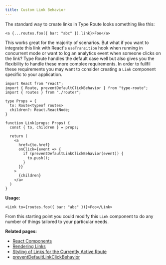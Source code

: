 ```yaml
---
title: Custom Link Behavior
---
```


The standard way to create links in Type Route looks something like this:

```tsx
<a {...routes.foo({ bar: "abc" }).link}>Foo</a>
```

This works great for the majority of scenarios. But what if you want to integrate this link with React's `useTransition` hook when running in concurrent mode or want to log an analytics event when someone clicks on the link? Type Route handles the default case well but also gives you the flexibility to handle these more complex requirements. In order to fullfil these requirements you may want to consider creating a `Link` component specific to your application.

```tsx {2,6,15-20}
import React from "react";
import { Route, preventDefaultClickBehavior } from "type-route";
import { routes } from "./router";

type Props = {
  to: Route<typeof routes>
  children?: React.ReactNode;
}

function Link(props: Props) {
  const { to, children } = props;

  return (
    <a
      href={to.href}
      onClick={event => {
        if (preventDefaultLinkClickBehavior(event)) {
          to.push();
        }
      }}
    >
      {children}
    </a>
  )
}
```

**Usage:**

```tsx
<Link to={routes.foo({ bar: "abc" })}>Foo</Link>
```

From this starting point you could modify this `Link` component to do any number of things tailored to your particular needs.

**Related pages:**

- [React Components](./react-components.md)
- [Rendering Links](./rendering-links.md)
- [Styling of Links for the Currently Active Route](./styling-active-route-link.md)
- [preventDefaultLinkClickBehavior](../api-reference/miscellaneous/prevent-default-link-click-behavior.md)

